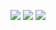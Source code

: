 <img src="https://ziadoua.github.io/m3-Markdown-Badges/badges/C++/c++3.svg"> <img src="https://ziadoua.github.io/m3-Markdown-Badges/badges/Python/python3.svg"> <img src ="https://ziadoua.github.io/m3-Markdown-Badges/badges/Rust/rust1.svg">
